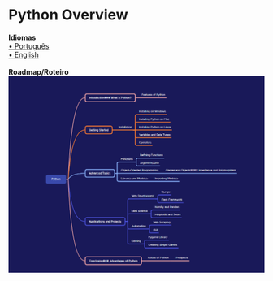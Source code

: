 # Python Overview

<b>Idiomas</b>
<br>
<a href="/python_pt-br.md">• Português</a>
<br>
<a href="/Python_en-us.md">• English</a>
<br><br>
<b>Roadmap/Roteiro</b>
<br>
<img src="https://github.com/leostella97/pythonoverview/blob/main/img/mental-map_python.png?raw=true">